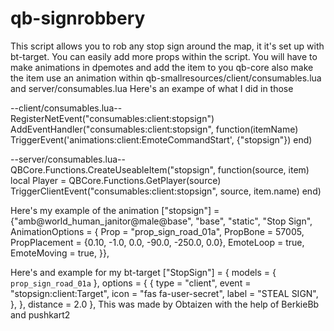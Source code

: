 # qb-signrobbery
 This script allows you to rob any stop sign around the map, it it's set up with bt-target.
You can easily add more props within the script.
You will have to make animations in dpemotes and add the item to you qb-core also make the item use an animation within qb-smallresources/client/consumables.lua and server/consumables.lua 
Here's an exampe of what I did in those 

--client/consumables.lua--
RegisterNetEvent("consumables:client:stopsign")
AddEventHandler("consumables:client:stopsign", function(itemName)
    TriggerEvent('animations:client:EmoteCommandStart', {"stopsign"})
end)

--server/consumables.lua--
QBCore.Functions.CreateUseableItem("stopsign", function(source, item)
    local Player = QBCore.Functions.GetPlayer(source)
        TriggerClientEvent("consumables:client:stopsign", source, item.name)
end)

Here's my example of the animation 
["stopsign"] = {"amb@world_human_janitor@male@base", "base", "static", "Stop Sign", AnimationOptions =
   {
       Prop = "prop_sign_road_01a",
       PropBone = 57005,
       PropPlacement = {0.10, -1.0, 0.0, -90.0, -250.0, 0.0},
       EmoteLoop = true,
       EmoteMoving = true,
   }},

Here's and example for my bt-target 
    ["StopSign"] = {
        models = {
            `prop_sign_road_01a`
        },
        options = {
            {
                type = "client",
                event = "stopsign:client:Target",
                icon = "fas fa-user-secret",
                label = "STEAL SIGN",
            },
        },
        distance = 2.0
    },
This was made by Obtaizen with the help of BerkieBb and pushkart2
